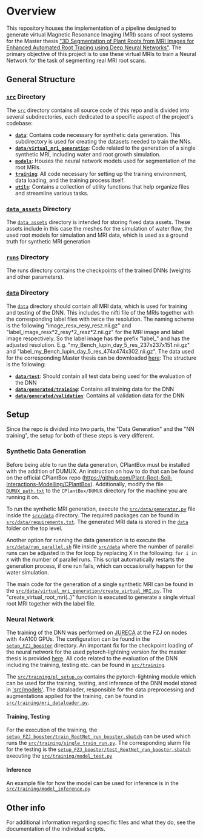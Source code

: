 # Overview

This repository houses the implementation of a pipeline designed to generate virtual Magnetic Resonance Imaging (MRI) scans of root systems for the Master thesis ["3D Segmentation of Plant Roots from MRI Images for Enhanced Automated Root Tracing using Deep Neural Networks"](https://www.researchgate.net/publication/387756222_3D_Segmentation_of_Plant_Roots_from_MRI_Images_for_Enhanced_Automated_Root_Tracing_using_Deep_Neural_Networks?utm_source=twitter&rgutm_meta1=eHNsLXVVRUFocmRITk1BV0h0RytUc0dJNC9xeCtZWlk5R1JRc1pUYVRqUnV4MXpuOS9ZUmZOYVFSZVArOTVIb05YKzNSS3dPN1hWSUNzKytmV1VuQVZNaFBYOD0%3D ). The primary objective of this project is to use these virtual MRIs to train a Neural Network for the task of segmenting real MRI root scans.

## General Structure

### [`src`](src) Directory

The [`src`](src) directory contains all source code of this repo and is divided into several subdirectories, each dedicated to a specific aspect of the project's codebase:
- **[`data`](src/data)**: Contains code necessary for synthetic data generation. This subdirectory is used for creating the datasets needed to train the NNs.
- **[`data/virtual_mri_generation`](src/data/virtual_mri_generation)**: Code related to the generation of a single synthetic MRI, including water and root growth simulation.
- **[`models`](src/models)**: Houses the neural network models used for segmentation of the root MRIs.
- **[`training`](src/training)**: All code necessary for setting up the training environment, data loading, and the training process itself.
- **[`utils`](src/utils)**: Contains a collection of utility functions that help organize files and streamline various tasks.
  
### [`data_assets`](data_assets) Directory

The [`data_assets`](data_assets) directory is intended for storing fixed data assets. These assets include in this case the meshes for the simulation of water flow, the used root models for simulation and MRI data, which is used as a ground truth for synthetic MRI generation

### [`runs`](runs) Directory

The runs directory contains the checkpoints of the trained DNNs (weights and other parameters).


### [`data`](data) Directory

The [`data`](data) directory should contain all MRI data, which is used for training and testing of the DNN. This includes the nifti file of the MRIs together with the corresponding label files with twice the resolution. The naming scheme is the following "image_resx_resy_resz.nii.gz" and "label_image_resx\*2_resy\*2_resz\*2.nii.gz" for the MRI image and label image respectively. So the label image has the prefix "label_" and has the adjusted resolution. E.g. "my_Bench_lupin_day_5_res_237x237x151.nii.gz" and "label_my_Bench_lupin_day_5_res_474x474x302.nii.gz". The data used for the corresponding Master thesis can be downloaded [here](https://zenodo.org/records/12806033):
The structure is the following:
- **[`data/test`](data/test)**: Should contain all test data being used for the evaluation of the DNN
- **[`data/generated/training`](data/generated/training)**: Contains all training data for the DNN
- **[`data/generated/validation`](data/generated/validation)**: Contains all validation data for the DNN

## Setup

Since the repo is divided into two parts, the "Data Generation" and the "NN training", the setup for both of these steps is very different. 

### Synthetic Data Generation

Before being able to run the data generation, CPlantBox must be installed with the addition of DUMUX. An instruction on how to do that can be found on the official CPlantBox repo (https://github.com/Plant-Root-Soil-Interactions-Modelling/CPlantBox).
Additionally, modify the file [`DUMUX_path.txt`](DUMUX_path.txt) to the `CPlantBox/DUMUX` directory for the machine you are running it on.

To run the synthetic MRI generation, execute the [`src/data/generator.py`](src/data/generator.py) file inside the [`src/data`](src/data) directory. The required packages can be found in [`src/data/requirements.txt`](src/data/requirements.txt). The generated MRI data is stored in the [`data`](data) folder on the top level.

Another option for running the data generation is to execute the [`src/data/run_parallel.sh`](src/data/run_parallel.sh) file inside [`src/data`](src/data) where the number of parallel runs can be adjusted in the for loop by replacing X in the following: `for i in X` with the number of parallel runs. This script automatically restarts the generation process, if one run fails, which can occasionally happen for the water simulation.

The main code for the generation of a single synthetic MRI can be found in the [`src/data/virtual_mri_generation/create_virtual_MRI.py`](src/data/virtual_mri_generation/create_virtual_MRI.py). The "create_virtual_root_mri(..)" function is executed to generate a single virtual root MRI together with the label file. 

### Neural Network

The training of the DNN was performed on [JURECA](https://doi.org/10.17815/jlsrf-4-121-1) at the FZJ on nodes with 4xA100 GPUs. The configuration can be found in the [`setup_FZJ_booster`](setup_FZJ_booster) directory. An important fix for the checkpoint loading of the neural network for the used pytorch-lightning version for the master thesis is provided [here](https://github.com/Lightning-AI/pytorch-lightning/issues/13695). All code related to the evaluation of the DNN including the training, testing etc. can be found in [`src/training`](src/training). 

The [`src/training/pl_setup.py`](src/training/pl_setup.py) contains the pytorch-lightning module which can be used for the training, testing, and inference of the DNN model stored in ['src/models'](src/models). The dataloader, responsible for the data preprocessing and augmentations applied for the training, can be found in [`src/training/mri_dataloader.py`](src/training/mri_dataloader.py). 

#### Training, Testing

For the execution of the training, the [`setup_FZJ_booster/train_RootNet_run_booster.sbatch`](setup_FZJ_booster/train_RootNet_run_booster.sbatch) can be used which runs the [`src/training/single_train_run.py`](src/training/single_train_run.py). 
The corresponding slurm file for the testing is the [`setup_FZJ_booster/test_RootNet_run_booster.sbatch`](setup_FZJ_booster/test_RootNet_run_jureca_test.sbatch) executing the [`src/training/model_test.py`](src/training/model_test.py)

#### Inference

An example file for how the model can be used for inference is in the [`src/training/model_inference.py`](src/training/model_inference.py)

## Other info

For additional information regarding specific files and what they do, see the documentation of the individual scripts. 
